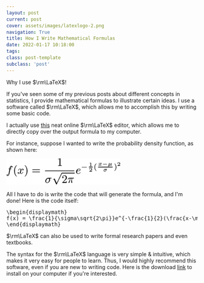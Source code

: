 ```yaml
---
layout: post
current: post
cover: assets/images/latexlogo-2.png
navigation: True
title: How I Write Mathematical Formulas
date: 2022-01-17 10:18:00
tags:
class: post-template
subclass: 'post'
---
```


Why I use $\rm\LaTeX$! 

If you've seen some of my previous posts about different concepts in statistics, I provide mathematical formulas to illustrate certain ideas. I use a software called $\rm\LaTeX$, which allows me to accomplish this by writing some basic code. 

I actually use <a href="https://artofproblemsolving.com/texer" target="_blank">this</a> neat online $\rm\LaTeX$ editor, which allows me to directly copy over the output formula to my computer. 

For instance, suppose I wanted to write the probability density function, as shown here: 

<img src="assets/images/newprobdensityfunction.png" width=300 alt="formula"/>
 
All I have to do is write the code that will generate the formula, and I'm done! Here is the code itself: 

<pre>\begin{displaymath}
f(x) = \frac{1}{\sigma\sqrt{2\pi}}e^{-\frac{1}{2}(\frac{x-\mu}{\sigma})^2}
\end{displaymath}</pre>

$\rm\LaTeX$ can also be used to write formal research papers and even textbooks.

The syntax for the $\rm\LaTeX$ language is very simple & intuitive, which makes it very easy for people to learn. Thus, I would highly recommend this software, even if you are new to writing code. Here is the download <a href="https://www.latex-project.org/get/" target="_blank">link</a> to install on your computer if you're interested. 